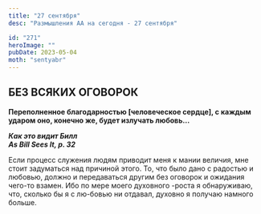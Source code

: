 ```yaml
---
title: "27 сентября"
desc: "Размышления АА на сегодня - 27 сентября"

id: "271"
heroImage: ""
pubDate: 2023-05-04
moth: "sentyabr"
---
```


## БЕЗ ВСЯКИХ ОГОВОРОК

**Переполненное благодарностью [человеческое сердце], с каждым ударом оно,
конечно же, будет излучать любовь…**

**_Как это видит Билл  
As Bill Sees It, p. 32_**

Если процесс служения людям приводит меня к мании величия, мне стоит
задуматься над причиной этого. То, что было дано с радостью и любовью, должно
и передаваться другим без оговорок и ожидания чего-то взамен. Ибо по мере
моего духовного -роста я обнаруживаю, что, сколько бы я с лю-бовью ни отдавал,
духовно я получаю намного больше.

